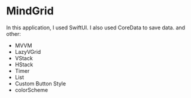 # MindGrid

In this application, I used SwiftUI. I also used CoreData to save data. and other:
- MVVM
- LazyVGrid
- VStack
- HStack
- Timer
- List
- Custom Button Style
- colorScheme
